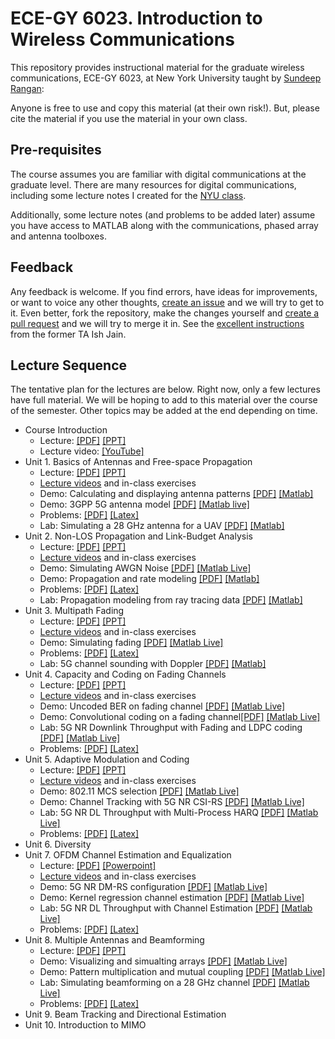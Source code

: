 # ECE-GY 6023.  Introduction to Wireless Communications

This repository provides instructional material for the
graduate wireless communications, ECE-GY 6023, at New York University
taught by [Sundeep Rangan](http://wireless.engineering.nyu.edu/sundeep-rangan/):

Anyone is free to use and copy this material (at their own risk!).
But, please cite the material if you use the material in your own class.

## Pre-requisites

The course assumes you are familiar with digital communications at the graduate level.  There are many resources for digital communications, including some lecture notes I created for the [NYU class](https://github.com/sdrangan/digitalcomm).

Additionally, some lecture notes (and problems to be added later) assume you have access to MATLAB along with the communications, phased array and antenna toolboxes.

## Feedback

Any feedback is welcome.  If you find errors, have ideas for improvements,
or want to voice any other thoughts, [create an issue](https://help.github.com/articles/creating-an-issue/)
and we will try to get to it.
Even better, fork the repository, make the changes yourself and
[create a pull request](https://help.github.com/articles/about-pull-requests/)
and we will try to merge it in.  See the [excellent instructions](https://github.com/ishjain/learnGithub/blob/master/updateMLrepo.md)
from the former TA Ish Jain.


## Lecture Sequence
The tentative plan for the lectures are below.  Right now, only a few lectures
have full material.  We will be hoping to add to this material over the course
of the semester.  Other topics may be added at the end depending on time.

* Course Introduction
    * Lecture: [[PDF]](./lectures/CourseAdmin.pdf) [[PPT]](./lectures/CourseAdmin.pptx) 
    * Lecture video:  [[YouTube]](https://youtu.be/DZLp12GCHow)
* Unit 1.  Basics of Antennas and Free-space Propagation 
    * Lecture: [[PDF]](./lectures/Unit01_Antennas.pdf) [[PPT]](./lectures/Unit01_Antennas.pptx) 
    * [Lecture videos](./unit01_antennas/readme.md) and in-class exercises
    * Demo: Calculating and displaying antenna patterns [[PDF]](./unit01_antennas/demo_antennas.pdf) [[Matlab]](./unit01_antennas/demo_antennas.m)
    * Demo: 3GPP 5G antenna model [[PDF]](./unit01_antennas/demo_3gpp_antenna.pdf) [[Matlab live]](./unit01_antennas/demo_3gpp_antenna.m)
    * Problems:  [[PDF]](./unit01_antennas/prob/prob_antennas.pdf) [[Latex]](./unit01_antennas/prob/prob_antennas.tex)
    * Lab:  Simulating a 28 GHz antenna for a UAV [[PDF]](./unit01_antennas/lab_uav_antenna_partial.pdf) [[Matlab]](./unit01_antennas/lab_uav_antenna_partial.m)
* Unit 2.  Non-LOS Propagation and Link-Budget Analysis 
    * Lecture: [[PDF]](./lectures/Unit02_Propagation.pdf) [[PPT]](./lectures/Unit02_Propagation.pptx) 
    * [Lecture videos](./unit02_propagation/readme.md) and in-class exercises
    * Demo: Simulating AWGN Noise [[PDF]](./unit02_propagation/demo_awgn.pdf) [[Matlab Live]](./unit02_propagation/demo_awgn.mlx)
    * Demo: Propagation and rate modeling [[PDF]](./unit02_propagation/demo_path_loss_model.pdf) [[Matlab]](./unit02_propagation/demo_path_loss_model.m)
    * Problems:  [[PDF]](./unit02_propagation/prob/prob_propagation.pdf) [[Latex]](./unit02_propagation/prob/prob_propagation.tex)
    * Lab:  Propagation modeling from ray tracing data [[PDF]](./unit02_propagation/lab_prop_modeling_partial.pdf) [[Matlab]](./unit02_propagation/lab_prop_modeling_partial.m)
* Unit 3.  Multipath Fading
    * Lecture: [[PDF]](./lectures/Unit03_Fading.pdf) [[PPT]](./lectures/Unit03_Fading.pptx) 
    * [Lecture videos](./unit03_fading/readme.md) and in-class exercises
    * Demo: Simulating fading [[PDF]](./unit03_fading/demo_fading.pdf) [[Matlab Live]](./fading/unit03_demo_fading.mlx)
    * Problems:  [[PDF]](./unit03_fading/prob/prob_fading.pdf) [[Latex]](./unit03_fading/prob/prob_fading.tex)
    * Lab:  5G channel sounding with Doppler [[PDF]](./unit03_fading/partial/lab_chan_sounder.pdf) [[Matlab]](./unit03_fading/partial/lab_chan_sounder.m)
* Unit 4.  Capacity and Coding on Fading Channels
    * Lecture: [[PDF]](./lectures/Unit04_Coding.pdf) [[PPT]](./lectures/Unit04_Fading.pptx) 
    * [Lecture videos](./unit04_coding/readme.md) and in-class exercises
    * Demo: Uncoded BER on fading channel [[PDF]](./unit04_coding/demo_uncoded.pdf) [[Matlab Live]](./unit04_coding/demo_uncoded.mlx)
    * Demo: Convolutional coding on a fading channel[[PDF]](./unit04_coding/demo_conv.pdf) [[Matlab Live]](./unit04_coding/demo_conv.mlx)
    * Lab:  5G NR Downlink Throughput with Fading and LDPC coding [[PDF]](./unit04_coding/lab_partial/labPdsch.pdf) [[Matlab Live]](./unit04_coding/lab_partial/labPdsch.mlx)
    * Problems:  [[PDF]](./unit04_coding/prob/prob_coding.pdf) [[Latex]](./unit04_coding/prob/prob_coding.tex)
* Unit 5.  Adaptive Modulation and Coding
    * Lecture: [[PDF]](./lectures/Unit05_AMC.pdf) [[PPT]](./lectures/Unit05_AMC.pptx) 
    * [Lecture videos](./unit05_amc/readme.md) and in-class exercises
    * Demo: 802.11 MCS selection  [[PDF]](./unit05_amc/demo_mcs.pdf) [[Matlab Live]](./unit05_amc/demo_mcs.mlx)
    * Demo: Channel Tracking with 5G NR CSI-RS [[PDF]](./unit05_amc/demo_csirs.pdf) [[Matlab Live]](./unit05_amc/demo_csirs.mlx)    
    * Lab:  5G NR DL Throughput with Multi-Process HARQ [[PDF]](./unit05_amc/lab_partial/labHarq.pdf) [[Matlab Live]](./unit05_amc/lab_partial/labHarq.mlx) 
    * Problems:  [[PDF]](./unit05_amc/prob/prob_amc.pdf) [[Latex]](./unit05_amc/prob/prob_amc.tex)
* Unit 6.  Diversity
* Unit 7.  OFDM Channel Estimation and Equalization
    * Lecture:  [[PDF]](./lectures/Unit07_ChanEst.pdf) [[Powerpoint]](../lectures/Unit07_ChanEst.pdf) 
    * [Lecture videos](./unit07_chanest/readme.md) and in-class exercises
    * Demo:  5G NR DM-RS configuration  [[PDF]](./unit07_chanest/demoDMRSConfig.pdf)  [[Matlab Live]](./unit07_chanest/demoDMRSConfig.mlx) 
    * Demo:  Kernel regression channel estimation [[PDF]](./unit07_chanest/demoKernelEst.pdf)  [[Matlab Live]](./unit07_chanest/demoKernelEst.mlx) 
    * Lab:  5G NR DL Throughput with Channel Estimation [[PDF]](./unit07_chanest/lab_partial/labChanEst.pdf) [[Matlab Live]](./unit07_chanest/lab_partial/labChanEst.mlx) 
    * Problems:  [[PDF]](./unit07_chanest/prob/prob_chanest.pdf) [[Latex]](./unit07_chanest/prob/prob_chanest.tex)
* Unit 8.  Multiple Antennas and Beamforming
    * Lecture: [[PDF]](./lectures/Unit08_Beamforming.pdf) [[PPT]](./lectures/Unit08_Beamforming.pptx) 
    * Demo: Visualizing and simualting arrays [[PDF]](./unit08_bf/demoBF.pdf) [[Matlab Live]](./unit08_bf/demoBF.mlx)
    * Demo: Pattern multiplication and mutual coupling [[PDF]](./unit08_bf/mutualCoupling.pdf) [[Matlab Live]](./unit08_bf/mutualCoupling.mlx)
    * Lab:  Simulating beamforming on a 28 GHz channel [[PDF]](./unit08_bf/labPartial/labBF.pdf) [[Matlab Live]](./unit08_bf/labPartial/labBF.pdf)
    * Problems:  [[PDF]](./unit08_bf/prob/prob_bf.pdf) [[Latex]](./unit08_bf/prob/prob_bf.tex)
* Unit 9.  Beam Tracking and Directional Estimation
* Unit 10.  Introduction to MIMO 



